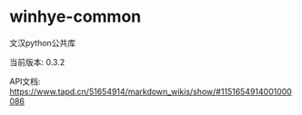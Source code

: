 # winhye-common

文汉python公共库

当前版本: 0.3.2

API文档: https://www.tapd.cn/51654914/markdown_wikis/show/#1151654914001000086
